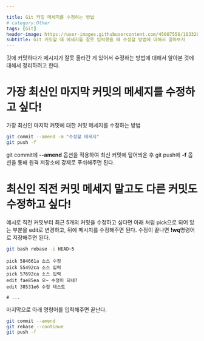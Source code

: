 ```yaml
---

title: Git 커밋 메세지를 수정하는 방법
# category:Other
tags: [Git]
header-image: https://user-images.githubusercontent.com/45007556/103328013-6a134980-4a9a-11eb-9d40-6b44a80658ff.png
subtitle: Git 커밋할 때 메세지를 잘못 입력했을 때 수정할 방법에 대해서 알아보자
---
```


깃에 커밋하다가 메시지가 잘못 올라간 게 있어서 수정하는 방법에 대해서 알아본 것에 대해서 정리하려고 한다.

# 가장 최신인 마지막 커밋의 메세지를 수정하고 싶다!

가장 최신인 마지막 커밋에 대한 커밋 메세지를 수정하는 방법

```bash
git commit --amend -m "수정할 메세지"
git push -f
```

git commit에 **--amend** 옵션을 적용하여 최신 커밋에 덮어씌운 후 git push에 **-f** 옵션을 통해 원격 저장소에 강제로 푸쉬해주면 된다.

# 최신인 직전 커밋 메세지 말고도 다른 커밋도 수정하고 싶다!

예시로 직전 커밋부터 최근 5개의 커밋을 수정하고 싶다면 아래 처럼 pick으로 되어 있는 부분을 edit로 변경하고, 뒤에 메시지를 수정해주면 된다. 수정이 끝나면 **!wq**명령어로 저장해주면 된다.

```bash
git bash rebase -i HEAD~5
```

```
pick 584661a 소스 수정
pick 55492ca 소스 입력
pick 57692ca 소스 입력
edit fae85ea 오~ 수정이 되네?
edit 38531e6 수정 테스트

# ...
```

마지막으로 아래 명령어를 입력해주면 끝난다.

```bash
git commit --amend
git rebase --continue
git push -f
```

